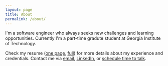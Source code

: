 ```yaml
---
layout: page
title: About
permalink: /about/
---
```


I'm a software engineer who always seeks new challenges and learning opportunities. Currently I'm a part-time gradute student at Georgia Institute of Technology.

Check my resume ([one page](Ebeid_ElSayed_One_Page_Resume.pdf), [full](Ebeid_ElSayed_Full_Resume.pdf)) for more details about my experience and credentials. Contact me via [email](mailto:ebeid@gatech.edu), [LinkedIn](https://www.linkedin.com/in/ebeidelsayed/), or [schedule time to talk](https://calendly.com/ebeid).
